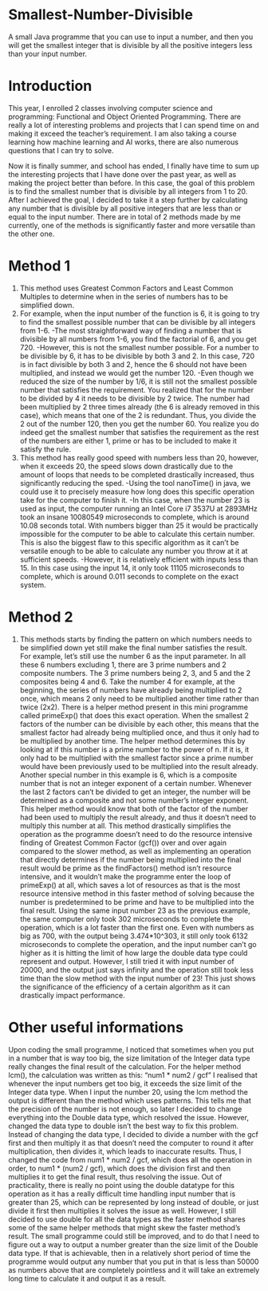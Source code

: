 # Smallest-Number-Divisible
  A small Java programme that you can use to input a number, and then you will get the smallest integer that is divisible by all the positive integers less than your input number.
# Introduction
  This year, I enrolled 2 classes involving computer science and programming: Functional and Object Oriented Programming. There are really a lot of interesting problems and projects that I can spend time on and making it exceed the teacher’s requirement. I am also taking a course learning how machine learning and AI works, there are also numerous questions that I can try to solve.
  
  Now it is finally summer, and school has ended, I finally have time to sum up the interesting projects that I have done over the past year, as well as making the project better than before. In this case, the goal of this problem is to find the smallest number that is divisible by all integers from 1 to 20. After I achieved the goal, I decided to take it a step further by calculating any number that is divisible by all positive integers that are less than or equal to the input number. There are in total of 2 methods made by me currently, one of the methods is significantly faster and more versatile than the other one. 
# Method 1
  1. This method uses Greatest Common Factors and Least Common Multiples to determine when in the series of numbers has to be simplified down.
  2. For example, when the input number of the function is 6, it is going to try to find the smallest possible number that can be divisible by all integers from 1-6.
    -The most straightforward way of finding a number that is divisible by all numbers from 1-6, you find the factorial of 6, and you get 720.
    -However, this is not the smallest number possible. For a number to be divisible by 6, it has to be divisible by both 3 and 2. In this case, 720 is in fact divisible by both 3 and 2, hence the 6 should not have been multiplied, and instead we would get the number 120.
    -Even though we reduced the size of the number by 1/6, it is still not the smallest possible number that satisfies the requirement. You realized that for the number to be divided by 4 it needs to be divisible by 2 twice. The number had been multiplied by 2 three times already (the 6 is already removed in this case), which means that one of the 2 is redundant. Thus, you divide the 2 out of the number 120, then you get the number 60. You realize you do indeed get the smallest number that satisfies the requirement as the rest of the numbers are either 1, prime or has to be included to make it satisfy the rule.
  3. This method has really good speed with numbers less than 20, however, when it exceeds 20, the speed slows down drastically due to the amount of loops that needs to be completed drastically increased, thus significantly reducing the sped. 
    -Using the tool nanoTime() in java, we could use it to precisely measure how long does this specific operation take for the computer to finish it.
    -In this case, when the number 23 is used as input, the computer running an Intel Core i7 3537U at 2893MHz took an insane 10080549 microseconds to complete, which is around 10.08 seconds total. With numbers bigger than 25 it would be practically impossible for the computer to be able to calculate this certain number. This is also the biggest flaw to this specific algorithm as it can’t be versatile enough to be able to calculate any number you throw at it at sufficient speeds.
    -However, it is relatively efficient with inputs less than 15. In this case using the input 14, it only took 11105 microseconds to complete, which is around 0.011 seconds to complete on the exact system.
# Method 2
  1. This methods starts by finding the pattern on which numbers needs to be simplified down yet still make the final number satisfies the result. 
  For example, let’s still use the number 6 as the input parameter. In all these 6 numbers excluding 1, there are 3 prime numbers and 2 composite numbers. The 3 prime numbers being 2, 3, and 5 and the 2 composites being 4 and 6. 
  Take the number 4 for example, at the beginning, the series of numbers have already being multiplied to 2 once, which means 2 only need to be multiplied another time rather than twice (2x2). There is a helper method present in this mini programme called primeExp() that does this exact operation. When the smallest 2 factors of the number can be divisible by each other, this means that the smallest factor had already being multiplied once, and thus it only had to be multiplied by another time. The helper method determines this by looking at if this number is a prime number to the power of n. If it is, it only had to be multiplied with the smallest factor since a prime number would have been previously used to be multiplied into the result already. Another special number in this example is 6, which is a composite number that is not an integer exponent of a certain number. Whenever the last 2 factors can’t be divided to get an integer, the number will be determined as a composite and not some number’s integer exponent. This helper method would know that both of the factor of the number had been used to multiply the result already, and thus it doesn’t need to multiply this number at all.
  This method drastically simplifies the operation as the programme doesn’t need to do the resource intensive finding of Greatest Common Factor (gcf()) over and over again compared to the slower method, as well as implementing an operation that directly determines if the number being multiplied into the final result would be prime as the findFactors() method isn’t resource intensive, and it wouldn’t make the programme enter the loop of primeExp() at all, which saves a lot of resources as that is the most resource intensive method in this faster method of solving because the number is predetermined to be prime and have to be multiplied into the final result.
  Using the same input number 23 as the previous example, the same computer only took 302 microseconds to complete the operation, which is a lot faster than the first one.
  Even with numbers as big as 700, with the output being 3.474*10^303, it still only took 6132 microseconds to complete the operation, and the input number can’t go higher as it is hitting the limit of how large the double data type could represent and output.
  However, I still tried it with input number of 20000, and the output just says infinity and the operation still took less time than the slow method with the input number of 23!
  This just shows the significance of the efficiency of a certain algorithm as it can drastically impact performance.
# Other useful informations
  Upon coding the small programme, I noticed that sometimes when you put in a number that is way too big, the size limitation of the Integer data type really changes the final result of the calculation.
  For the helper method lcm(), the calculation was written as this: “num1 * num2 / gcf” I realised that whenever the input numbers get too big, it exceeds the size limit of the Integer data type. When I input the number 20, using the lcm method the output is different than the method which uses patterns. This tells me that the precision of the number is not enough, so later I decided to change everything into the Double data type, which resolved the issue. 
  However, changed the data type to double isn’t the best way to fix this problem. Instead of changing the data type, I decided to divide a number with the gcf first and then multiply it as that doesn’t need the computer to round it after multiplication, then divides it, which leads to inaccurate results. Thus, I changed the code from num1 * num2 / gcf, which does all the operation in order, to num1 * (num2 / gcf), which does the division first and then multiplies it to get the final result, thus resolving the issue.
  Out of practicality, there is really no point using the double datatype for this operation as it has a really difficult time handling input number that is greater than 25, which can be represented by long instead of double, or just divide it first then multiplies it solves the issue as well. However, I still decided to use double for all the data types as the faster method shares some of the same helper methods that might skew the faster method’s result.
  The small programme could still be improved, and to do that I need to figure out a way to output a number greater than the size limit of the Double data type. If that is achievable, then in a relatively short period of time the programme would output any number that you put in that is less than 50000 as numbers above that are completely pointless and it will take an extremely long time to calculate it and output it as a result.
